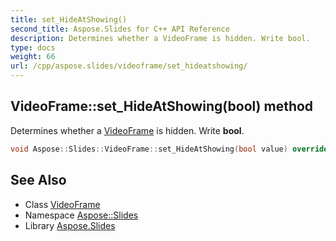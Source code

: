 ```yaml
---
title: set_HideAtShowing()
second_title: Aspose.Slides for C++ API Reference
description: Determines whether a VideoFrame is hidden. Write bool.
type: docs
weight: 66
url: /cpp/aspose.slides/videoframe/set_hideatshowing/
---
```

## VideoFrame::set_HideAtShowing(bool) method


Determines whether a [VideoFrame](../) is hidden. Write **bool**.

```cpp
void Aspose::Slides::VideoFrame::set_HideAtShowing(bool value) override
```

## See Also

* Class [VideoFrame](./)
* Namespace [Aspose::Slides](../)
* Library [Aspose.Slides](../../)